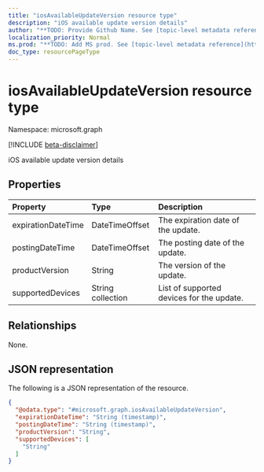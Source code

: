 ```yaml
---
title: "iosAvailableUpdateVersion resource type"
description: "iOS available update version details"
author: "**TODO: Provide Github Name. See [topic-level metadata reference](https://msgo.azurewebsites.net/add/document/guidelines/metadata.html#topic-level-metadata)**"
localization_priority: Normal
ms.prod: "**TODO: Add MS prod. See [topic-level metadata reference](https://msgo.azurewebsites.net/add/document/guidelines/metadata.html#topic-level-metadata)**"
doc_type: resourcePageType
---
```


# iosAvailableUpdateVersion resource type

Namespace: microsoft.graph

[!INCLUDE [beta-disclaimer](../../includes/beta-disclaimer.md)]

iOS available update version details

## Properties
|Property|Type|Description|
|:---|:---|:---|
|expirationDateTime|DateTimeOffset|The expiration date of the update.|
|postingDateTime|DateTimeOffset|The posting date of the update.|
|productVersion|String|The version of the update.|
|supportedDevices|String collection|List of supported devices for the update.|

## Relationships
None.

## JSON representation
The following is a JSON representation of the resource.
<!-- {
  "blockType": "resource",
  "@odata.type": "microsoft.graph.iosAvailableUpdateVersion"
}
-->
``` json
{
  "@odata.type": "#microsoft.graph.iosAvailableUpdateVersion",
  "expirationDateTime": "String (timestamp)",
  "postingDateTime": "String (timestamp)",
  "productVersion": "String",
  "supportedDevices": [
    "String"
  ]
}
```

